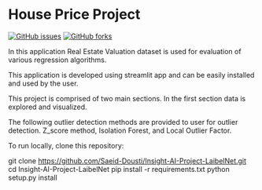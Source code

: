 # House Price Project

[![GitHub issues](https://img.shields.io/github/issues/Saeid-Dousti/House-Valuation-Regression-Project)](http://github.com/Saeid-Dousti/House-Valuation-Regression-Project/issues)
[![GitHub forks](https://img.shields.io/github/forks/Saeid-Dousti/House-Valuation-Regression-Project)](http://github.com/Saeid-Dousti/House-Valuation-Regression-Project/network)

In this application Real Estate Valuation dataset is used for evaluation of various regression algorithms.

This application is developed using streamlit app and can be easily installed and used by the user.

This project is comprised of two main sections. In the first section data is explored and visualized. 

The following outlier detection methods are provided to user for outlier detection.
Z_score method, Isolation Forest, and Local Outlier Factor.

To run locally, clone this repository:

git clone https://github.com/Saeid-Dousti/Insight-AI-Project-LaibelNet.git
cd Insight-AI-Project-LaibelNet
pip install -r requirements.txt
python setup.py install




